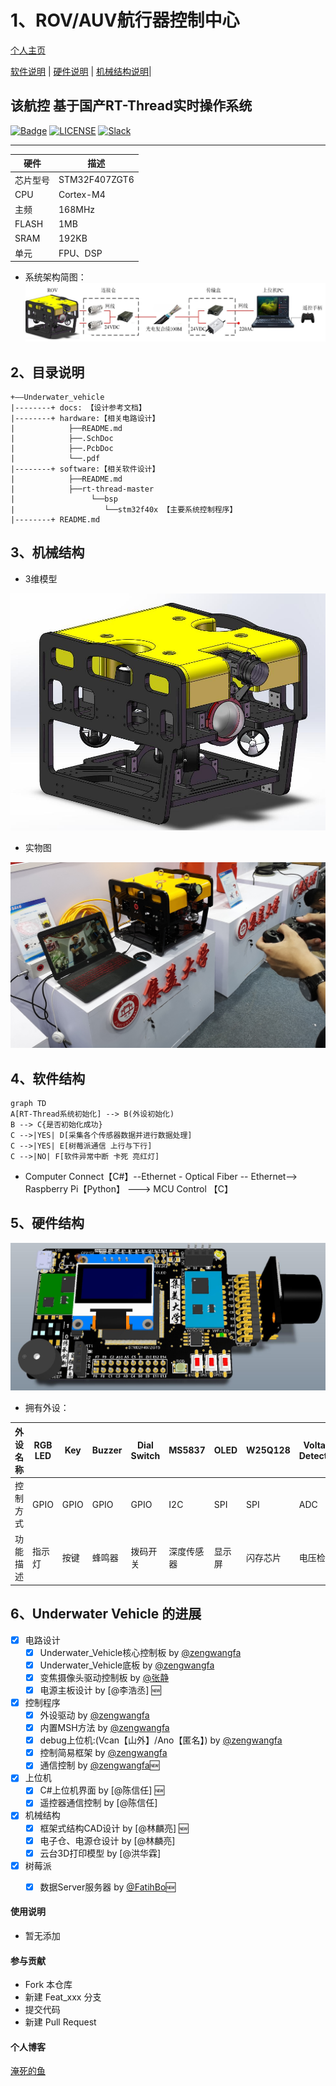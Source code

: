 # 1、ROV/AUV航行器控制中心

[个人主页](https://zengwangfa.top/)

[软件说明](./software/README.md) |
[硬件说明](./hardware/README.md) |
[机械结构说明](./graphic_model/README.md)|


## 该航控 基于国产RT-Thread实时操作系统
[![Badge](https://img.shields.io/badge/link-996.icu-%23FF4D5B.svg)](https://996.icu/#/en_US)
[![LICENSE](https://img.shields.io/badge/license-Anti%20996-blue.svg)](https://github.com/996icu/996.ICU/blob/master/LICENSE)
[![Slack](https://img.shields.io/badge/slack-996icu-green.svg)](https://join.slack.com/t/996icu/shared_invite/enQtNTg4MjA3MzA1MzgxLWQyYzM5M2IyZmIyMTVjMzU5NTE5MGI5Y2Y2YjgwMmJiMWMxMWMzNGU3NDJmOTdhNmRlYjJlNjk5ZWZhNWIwZGM)

---

| 硬件 | 描述 |
| -- | -- |
|芯片型号| STM32F407ZGT6 |
|CPU| Cortex-M4 |
|主频| 168MHz |
|FLASH| 1MB |
|SRAM| 192KB |
|单元| FPU、DSP |

- 系统架构简图：
![构建图](/docs/pictures/Structure.jpg "构建图")




## 2、目录说明
```
+——Underwater_vehicle
|--------+ docs: 【设计参考文档】
|--------+ hardware:【相关电路设计】      
|            ├──README.md
|            ├──.SchDoc
|            ├──.PcbDoc
|            └──.pdf
|--------+ software:【相关软件设计】
|            ├──README.md
|            ├──rt-thread-master
|                 └──bsp
|                    └──stm32f40x 【主要系统控制程序】
|--------+ README.md
```

## 3、机械结构

- 3维模型

![ROV 3D](/docs/pictures/ROV-Model.jpg "ROV-Model.jpg")

- 实物图

![Entity](/docs/pictures/Entity.jpg "ROV-Entity.jpg")

## 4、软件结构

```mermaid
graph TD
A[RT-Thread系统初始化] --> B(外设初始化)
B --> C{是否初始化成功}
C -->|YES| D[采集各个传感器数据并进行数据处理]
C -->|YES| E[树莓派通信 上行与下行]
C -->|NO| F[软件异常中断 卡死 亮红灯]
```


- Computer Connect【C#】--Ethernet - Optical Fiber -- Ethernet--> Raspberry Pi【Python】 ---> MCU Control 【C】


## 5、硬件结构
![Controller PCB 3D](/docs/pictures/Controller_3D.jpg "Controller 3D.jpg")
- 拥有外设：

| 外设名称 | RGB LED | Key | Buzzer | Dial Switch | MS5837 | OLED | W25Q128 | Voltage Detection | Current Detection | Zigbee |  JY901 | USR-C216 | CP2102 | OV2640 Camera | Servo Motor | Searchlights | Perpellers |
| --- | --- | --- | --- | --- | --- | --- | --- | --- | --- | --- | --- | --- |  --- | --- |  --- |  --- | --- |
| 控制方式 | GPIO | GPIO | GPIO | GPIO | I2C | SPI | SPI | ADC | ADC | USART | USART | USART  | USART | DCMI-DMA | PWM | PWM | PWM |
| 功能描述 | 指示灯 | 按键 | 蜂鸣器 | 拨码开关 | 深度传感器 | 显示屏 | 闪存芯片 | 电压检测 | 电流检测 | 2.4G无线通信 | 九轴 | WiFi模块 | 串口转USB | 摄像头 | 舵机  | 探照灯 | 推进器 |





## 6、Underwater Vehicle 的进展
- [X] 电路设计
	- [X] Underwater_Vehicle核心控制板 by [@zengwangfa](https://github.com/zengwangfa)	
	- [X] Underwater_Vehicle底板 by [@zengwangfa](https://github.com/zengwangfa)	
	- [X] 变焦摄像头驱动控制板 by [@张静](https://gitee.com/xiaojing_1)	
	- [X] 电源主板设计 by [@李浩丞]	🆕
	
- [X] 控制程序
    - [X] 外设驱动 by [@zengwangfa](https://github.com/zengwangfa)
    - [X] 内置MSH方法 by [@zengwangfa](https://github.com/zengwangfa)
    - [X] debug上位机:(Vcan【山外】/Ano【匿名】) by [@zengwangfa](https://github.com/zengwangfa)
	- [X] 控制简易框架 by [@zengwangfa](https://github.com/zengwangfa)
	- [X] 通信控制 by [@zengwangfa](https://github.com/zengwangfa)🆕

- [X] 上位机
	- [X] C#上位机界面 by [@陈信任] 🆕
	- [X] 遥控器通信控制 by [@陈信任]	
	
- [X] 机械结构
	- [X] 框架式结构CAD设计 by [@林麟亮] 🆕
	- [X] 电子仓、电源仓设计 by [@林麟亮]
	- [X] 云台3D打印模型 by [@洪华霖]

- [X] 树莓派
	- [X] 数据Server服务器 by [@FatihBo](https://github.com/FatihBo)🆕





#### 使用说明

- 暂无添加

#### 参与贡献

- Fork 本仓库
- 新建 Feat_xxx 分支
- 提交代码
- 新建 Pull Request

#### 个人博客

[淹死的鱼](https://zengwangfa.top/)



